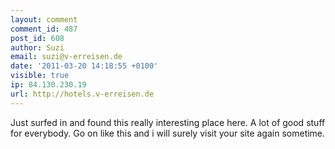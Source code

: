 ```yaml
---
layout: comment
comment_id: 487
post_id: 608
author: Suzi
email: suzi@v-erreisen.de
date: '2011-03-20 14:18:55 +0100'
visible: true
ip: 84.130.230.19
url: http://hotels.v-erreisen.de
---
```

Just surfed in and found this really interesting place here. A lot of good stuff for everybody. Go on like this and i will surely visit your site again sometime.
